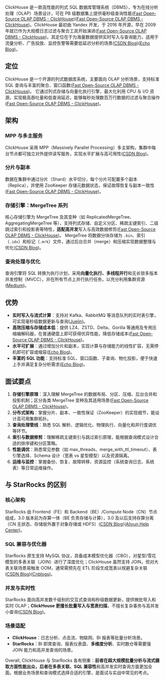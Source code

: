 ClickHouse 是一款高性能的列式 SQL 数据库管理系统（DBMS），专为在线分析处理（OLAP）场景设计，可在 PB 级数据集上提供毫秒级查询性能([Fast Open-Source OLAP DBMS - ClickHouse](https://clickhouse.com/docs/en/about-clickhouse?utm_source=chatgpt.com))([Fast Open-Source OLAP DBMS - ClickHouse](https://clickhouse.com/docs/zh/academic_overview?utm_source=chatgpt.com))。ClickHouse 最初由 Yandex 开发，于 2016 年开源，早在 2009 年就已作为大规模日志过滤与聚合工具开始演进([Fast Open-Source OLAP DBMS - ClickHouse](https://clickhouse.com/docs/academic_overview?utm_source=chatgpt.com))。其定位在于为海量数据提供实时写入与查询能力，适用于流量分析、广告投放、监控告警等需要低延迟分析的场景([CSDN Blog](https://blog.csdn.net/weixin_43759894/article/details/142923136?utm_source=chatgpt.com))([Echo Blog](https://houbb.github.io/2024/01/24/database-source-03-Clickhouse?utm_source=chatgpt.com))。

## 定位

ClickHouse 是一个开源的列式数据库系统，主要面向 OLAP 分析场景，支持标准 SQL 查询与丰富的聚合、窗口函数([Fast Open-Source OLAP DBMS - ClickHouse](https://clickhouse.com/docs/en/about-clickhouse?utm_source=chatgpt.com))。
 它通过列式存储与向量化执行引擎，最大化利用 CPU 与 I/O 资源，实现极高吞吐量和低查询延迟，能够每秒处理数百万行数据的过滤与聚合操作([Fast Open-Source OLAP DBMS - ClickHouse](https://clickhouse.com/docs/zh/academic_overview?utm_source=chatgpt.com))。

## 架构

### MPP 与多主服务

ClickHouse 采用 MPP（Massively Parallel Processing）多主架构，集群中每台节点都可独立对外提供读写服务，实现水平扩展与高可用性([CSDN Blog](https://blog.csdn.net/qq_42586468/article/details/139225578?utm_source=chatgpt.com))。

### 分片与副本

数据在集群中通过分片（Shard）水平切分，每个分片可配置多个副本（Replica），并使用 ZooKeeper 存储元数据状态，保证故障恢复与副本一致性([Fast Open-Source OLAP DBMS - ClickHouse](https://clickhouse.com/docs/zh/development/architecture?utm_source=chatgpt.com))。

### 存储引擎：MergeTree 系列

核心存储引擎为 MergeTree 及其变种（如 ReplicatedMergeTree、AggregatingMergeTree 等），支持列式存储、自定义分区、稀疏主键索引、二级跳过索引和投影表等特性，**适配高并发**写入与高效数据修剪([Fast Open-Source OLAP DBMS - ClickHouse](https://clickhouse.com/docs/zh/engines/table-engines/mergetree-family?utm_source=chatgpt.com))。
 MergeTree 将数据分块存储为 `.bin`、索引（`.idx`）和标记（`.mrk`）文件，通过后台合并（merge）和压缩实现数据整理与优化([CSDN Blog](https://blog.csdn.net/qq_42586468/article/details/139257372?utm_source=chatgpt.com))。

### 查询处理与优化

查询引擎将 SQL 转换为执行计划，采用**向量化执行、多线程并行**和无长锁多版本并发控制（MVCC），并在所有节点上并行执行任务，以充分利用集群资源([Medium](https://medium.com/@ShivIyer/deep-dive-into-clickhouse-internals-architectural-insights-and-performance-optimization-for-olap-b2c571f0c40d?utm_source=chatgpt.com))。

## 优势

- **实时写入与流式计算**：支持对 Kafka、RabbitMQ 等消息队列的实时表引擎，可实现毫秒级数据更新与查询([Juejin](https://juejin.cn/post/7326266745307201563?utm_source=chatgpt.com))。
- **高效压缩与存储成本低**：提供 LZ4、ZSTD、Delta、Gorilla 等通用及专用压缩编解码器，在普通硬盘上即可获得优异性能，降低存储成本([Fast Open-Source OLAP DBMS - ClickHouse](https://clickhouse.com/docs/zh/about-us/distinctive-features?utm_source=chatgpt.com))。
- **水平可扩展**：通过增加分片和副本，实现计算与存储能力的线性扩容，无需停机即可扩容或缩容([Echo Blog](https://houbb.github.io/2024/01/24/database-source-03-Clickhouse?utm_source=chatgpt.com))。
- **丰富的 SQL 功能**：支持标准 SQL、窗口函数、子查询、物化投影，便于快速上手并满足复杂分析需求([Echo Blog](https://houbb.github.io/2024/01/24/database-source-03-Clickhouse?utm_source=chatgpt.com))。

## 面试要点

1. **存储引擎原理**：深入理解 MergeTree 的数据布局、分区、压缩、后台合并和投影机制；区分各类 MergeTree 变种及其适用场景([Fast Open-Source OLAP DBMS - ClickHouse](https://clickhouse.com/docs/zh/engines/table-engines/mergetree-family?utm_source=chatgpt.com))。
2. **分布式架构**：掌握分片、副本、一致性保证（ZooKeeper）的实现细节，能设计高可用集群拓扑。
3. **查询处理管线**：熟悉 SQL 解析、逻辑优化、物理执行、向量化和并行度调优等环节。
4. **索引与数据修剪**：理解稀疏主键索引与跳过索引原理，能根据查询模式设计合适的排序键和分区策略。
5. **性能调优**：熟悉常见参数（如 max_threads、merge_with_ttl_timeout）、表引擎选择、Schema 设计（宽表 vs 星型模型）以及资源隔离。
6. **运维与监控**：掌握备份、恢复、故障转移、资源监控（系统查询日志、系统表）等日常运维操作。

## 与 StarRocks 的区别

### 核心架构

StarRocks 由 Frontend（FE）和 Backend（BE）/Compute Node（CN）节点组成，3.0 版本前为存算一体（BE 负责存储与计算），3.0 及以后支持存算分离（CN 无状态、存储层外置于对象存储或 HDFS）([CSDN Blog](https://blog.csdn.net/cxh6863/article/details/140083272?utm_source=chatgpt.com))([Aliyun Help Center](https://help.aliyun.com/zh/emr/emr-serverless-starrocks/product-overview/service-architecture?utm_source=chatgpt.com))。

### SQL 兼容与优化器

StarRocks 原生支持 MySQL 协议，具备成本模型优化器（CBO），对星型/雪花模型的多表关联（JOIN）进行了深度优化；ClickHouse 虽然支持 JOIN，但对大表关联场景易触发 OOM，通常需预先在 ETL 阶段生成宽表以规避复杂关联([CSDN Blog](https://blog.csdn.net/penriver/article/details/130046033?utm_source=chatgpt.com))([Cnblogs](https://www.cnblogs.com/huanghanyu/p/18191859?utm_source=chatgpt.com))。

### 并发与实时性

StarRocks 面向高并发数千级别的交互式查询和秒级数据更新，提供微批导入和实时 OLAP；**ClickHouse 更擅长批量写入与宽表扫描**，不擅长复杂事务与高并发小查询([CSDN Blog](https://blog.csdn.net/penriver/article/details/130046033?utm_source=chatgpt.com))。

### 场景适配

- **ClickHouse**：日志分析、点击流、物联网、BI 报表等批量分析场景。
- **StarRocks**：BI 即席查询、报表仪表盘、**多维度分析**、实时数仓等需要强 JOIN 能力和高并发查询的场景。

Overall, ClickHouse 与 StarRocks 各有侧重：**前者在超大规模批量分析与流式摄取方面性能出众，后者在多表关联、SQL 兼容性**和高并发实时查询方面更加全面。根据业务场景和查询模式选择合适的引擎，是面试与实战中常见的考点。